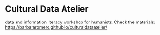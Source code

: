 # Cultural Data Atelier
data and information literacy workshop for humanists. Check the materials: https://barbararomero.github.io/culturaldataatelier/ 
